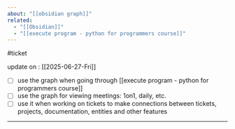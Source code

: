 ```yaml
---
about: "[[obsidian graph]]"
related:
  - "[[Obsidian]]"
  - "[[execute program - python for programmers course]]"
---
```

#ticket 

update on : [[2025-06-27-Fri]]

- [ ] use the graph when going through [[execute program - python for programmers course]]
- [ ] use the graph for viewing meetings: 1on1, daily, etc.
- [ ] use it when working on tickets to make connections between tickets, projects, documentation, entities and other features
___

